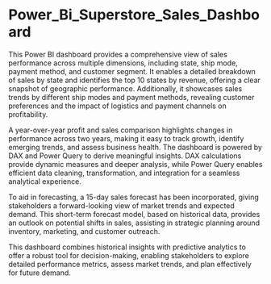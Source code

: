 # Power_Bi_Superstore_Sales_Dashboard
This Power BI dashboard provides a comprehensive view of sales performance across multiple dimensions, including state, ship mode, payment method, and customer segment. It enables a detailed breakdown of sales by state and identifies the top 10 states by revenue, offering a clear snapshot of geographic performance. Additionally, it showcases sales trends by different ship modes and payment methods, revealing customer preferences and the impact of logistics and payment channels on profitability.

A year-over-year profit and sales comparison highlights changes in performance across two years, making it easy to track growth, identify emerging trends, and assess business health. The dashboard is powered by DAX and Power Query to derive meaningful insights. DAX calculations provide dynamic measures and deeper analysis, while Power Query enables efficient data cleaning, transformation, and integration for a seamless analytical experience.

To aid in forecasting, a 15-day sales forecast has been incorporated, giving stakeholders a forward-looking view of market trends and expected demand. This short-term forecast model, based on historical data, provides an outlook on potential shifts in sales, assisting in strategic planning around inventory, marketing, and customer outreach.

This dashboard combines historical insights with predictive analytics to offer a robust tool for decision-making, enabling stakeholders to explore detailed performance metrics, assess market trends, and plan effectively for future demand.
